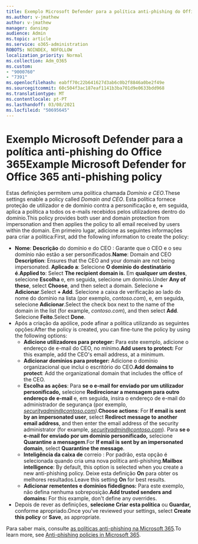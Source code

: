 ```yaml
---
title: Exemplo Microsoft Defender para a política anti-phishing do Office 365
ms.author: v-jmathew
author: v-jmathew
manager: dansimp
audience: Admin
ms.topic: article
ms.service: o365-administration
ROBOTS: NOINDEX, NOFOLLOW
localization_priority: Normal
ms.collection: Adm_O365
ms.custom:
- "9000760"
- "7391"
ms.openlocfilehash: eabff70c22b641627d3ab6c0b2f8846a0be2f49e
ms.sourcegitcommit: 60c504f3ac187eaf1141b3ba701d9e0633bdd968
ms.translationtype: MT
ms.contentlocale: pt-PT
ms.lasthandoff: 03/08/2021
ms.locfileid: "50695645"
---
```

# <a name="example-microsoft-defender-for-office-365-anti-phishing-policy"></a><span data-ttu-id="ef9e9-102">Exemplo Microsoft Defender para a política anti-phishing do Office 365</span><span class="sxs-lookup"><span data-stu-id="ef9e9-102">Example Microsoft Defender for Office 365 anti-phishing policy</span></span>

<span data-ttu-id="ef9e9-103">Estas definições permitem uma política chamada *Domínio e CEO*.</span><span class="sxs-lookup"><span data-stu-id="ef9e9-103">These settings enable a policy called *Domain and CEO*.</span></span> <span data-ttu-id="ef9e9-104">Esta política fornece proteção de utilizador e de domínio contra a personificação e, em seguida, aplica a política a todos os e-mails recebidos pelos utilizadores dentro do domínio.</span><span class="sxs-lookup"><span data-stu-id="ef9e9-104">This policy provides both user and domain protection from impersonation and then applies the policy to all email received by users within the domain.</span></span> <span data-ttu-id="ef9e9-105">Em primeiro lugar, adicione as seguintes informações para criar a política:</span><span class="sxs-lookup"><span data-stu-id="ef9e9-105">First, add the following information to create the policy:</span></span>

- <span data-ttu-id="ef9e9-106">**Nome**: **Descrição** do domínio e do CEO : Garante que o CEO e o seu domínio não estão a ser personificados.</span><span class="sxs-lookup"><span data-stu-id="ef9e9-106">**Name**: Domain and CEO **Description**: Ensures that the CEO and your domain are not being impersonated.</span></span>
  <span data-ttu-id="ef9e9-107">**Aplicado a**: Selecione **O domínio do destinatário é**.</span><span class="sxs-lookup"><span data-stu-id="ef9e9-107">**Applied to**: Select **The recipient domain is**.</span></span> <span data-ttu-id="ef9e9-108">Em **qualquer um destes**, selecione **Escolha** e, em seguida, selecione um domínio.</span><span class="sxs-lookup"><span data-stu-id="ef9e9-108">Under **Any of these**, select **Choose**, and then select a domain.</span></span> <span data-ttu-id="ef9e9-109">Selecione **+ Adicionar**.</span><span class="sxs-lookup"><span data-stu-id="ef9e9-109">Select **+ Add**.</span></span> <span data-ttu-id="ef9e9-110">Selecione a caixa de verificação ao lado do nome do domínio na lista (por exemplo, *contoso.com*), e, em seguida, selecione **Adicionar**.</span><span class="sxs-lookup"><span data-stu-id="ef9e9-110">Select the check box next to the name of the domain in the list (for example, *contoso.com*), and then select **Add**.</span></span> <span data-ttu-id="ef9e9-111">Selecione **Feito**.</span><span class="sxs-lookup"><span data-stu-id="ef9e9-111">Select **Done**.</span></span>
- <span data-ttu-id="ef9e9-112">Após a criação da apólice, pode afinar a política utilizando as seguintes opções:</span><span class="sxs-lookup"><span data-stu-id="ef9e9-112">After the policy is created, you can fine-tune the policy by using the following options:</span></span>
  - <span data-ttu-id="ef9e9-113">**Adicione utilizadores para proteger:** Para este exemplo, adicione o endereço de e-mail do CEO, no mínimo.</span><span class="sxs-lookup"><span data-stu-id="ef9e9-113">**Add users to protect:** For this example, add the CEO's email address, at a minimum.</span></span>
  - <span data-ttu-id="ef9e9-114">**Adicionar domínios para proteger:** Adicione o domínio organizacional que inclui o escritório do CEO.</span><span class="sxs-lookup"><span data-stu-id="ef9e9-114">**Add domains to protect**: Add the organizational domain that includes the office of the CEO.</span></span>
  - <span data-ttu-id="ef9e9-115">**Escolha as ações**: Para **se o e-mail for enviado por um utilizador personificado,** selecione **Redirecionar a mensagem para outro endereço de e-mail** e, em seguida, insira o endereço de e-mail do administrador de segurança (por exemplo, *securityadmin@contoso.com).*</span><span class="sxs-lookup"><span data-stu-id="ef9e9-115">**Choose actions**: For **If email is sent by an impersonated user**, select **Redirect message to another email address**, and then enter the email address of the security administrator (for example, *securityadmin@contoso.com*).</span></span> <span data-ttu-id="ef9e9-116">Para **se o e-mail for enviado por um domínio personificado,** selecione **Quarantine a mensagem**.</span><span class="sxs-lookup"><span data-stu-id="ef9e9-116">For **If email is sent by an impersonated domain**, select **Quarantine the message**.</span></span>
  - <span data-ttu-id="ef9e9-117">**Inteligência da caixa de** correio : Por padrão, esta opção é selecionada quando cria uma nova política anti-phishing.</span><span class="sxs-lookup"><span data-stu-id="ef9e9-117">**Mailbox intelligence**: By default, this option is selected when you create a new anti-phishing policy.</span></span> <span data-ttu-id="ef9e9-118">Deixe esta definição **On** para obter os melhores resultados.</span><span class="sxs-lookup"><span data-stu-id="ef9e9-118">Leave this setting **On** for best results.</span></span>
  - <span data-ttu-id="ef9e9-119">**Adicionar remetentes e domínios fidedignos:** Para este exemplo, não defina nenhuma sobreposição.</span><span class="sxs-lookup"><span data-stu-id="ef9e9-119">**Add trusted senders and domains:** For this example, don't define any overrides.</span></span>
- <span data-ttu-id="ef9e9-120">Depois de rever as definições, **selecione Criar esta política** ou **Guardar,** conforme apropriado.</span><span class="sxs-lookup"><span data-stu-id="ef9e9-120">Once you've reviewed your settings, select **Create this policy** or **Save**, as appropriate.</span></span>

<span data-ttu-id="ef9e9-121">Para saber mais, consulte [as políticas anti-phishing na Microsoft 365](https://go.microsoft.com/fwlink/?linkid=2092235).</span><span class="sxs-lookup"><span data-stu-id="ef9e9-121">To learn more, see [Anti-phishing policies in Microsoft 365](https://go.microsoft.com/fwlink/?linkid=2092235).</span></span>
